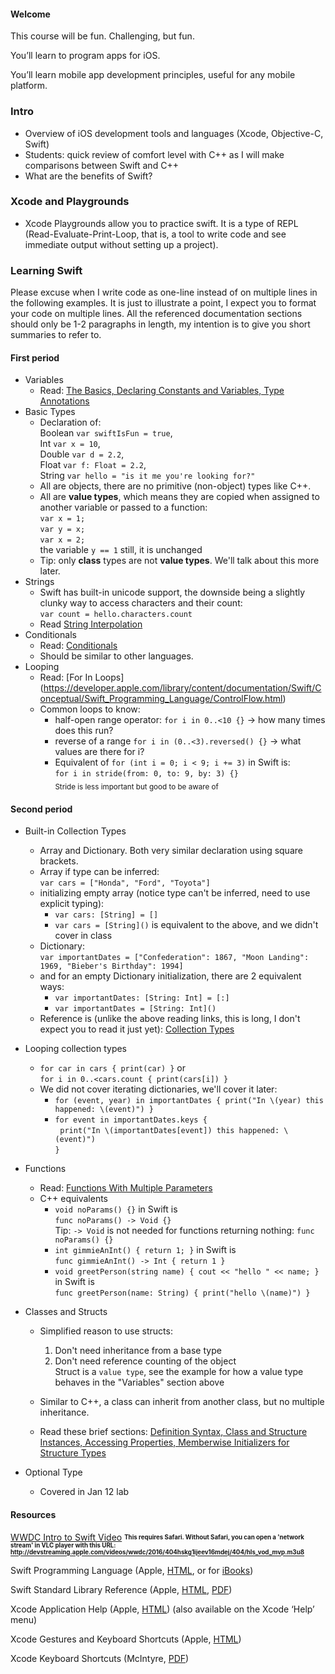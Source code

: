<h4>Welcome</h4>
<p>This course will be fun. Challenging, but fun.</p>
<p>You&#8217;ll learn to program apps for iOS.</p>
<p>You&#8217;ll learn mobile app development principles, useful for any mobile platform.</p>

### Intro
* Overview of iOS development tools and languages (Xcode, Objective-C, Swift)
* Students: quick review of comfort level with C++ as I will make comparisons between Swift and C++
* What are the benefits of Swift?

### Xcode and Playgrounds
* Xcode Playgrounds allow you to practice swift. It is a type of REPL (Read-Evaluate-Print-Loop, that is, a tool to write code and see immediate output without setting up a project). 

### Learning Swift

Please excuse when I write code as one-line instead of on multiple lines in the following examples. It is just to illustrate a point, I expect you to format your code on multiple lines.
All the referenced documentation sections should only be 1-2 paragraphs in length, my intention is to give you short summaries to refer to.

#### First period
* Variables
    * Read: [The Basics, Declaring Constants and Variables, Type Annotations](https://developer.apple.com/library/content/documentation/Swift/Conceptual/Swift_Programming_Language/TheBasics.html)
* Basic Types
    * Declaration of:<br>Boolean `var swiftIsFun = true`,<br>Int `var x = 10`,<br>Double `var d = 2.2`,<br>Float `var f: Float = 2.2`,<br>String `var hello = "is it me you're looking for?"`
    * All are objects, there are no primitive (non-object) types like C++. 
    * All are **value types**, which means they are copied when assigned to another variable or passed to a function:<br>`var x = 1;`<br>`var y = x;`<br>`var x = 2;`<br>the variable `y == 1` still, it is unchanged
    * Tip: only **class** types are not **value types**. We'll talk about this more later.
* Strings
    * Swift has built-in unicode support, the downside being a slightly clunky way to access characters and their count:<br>`var count = hello.characters.count`
    * Read [String Interpolation](https://developer.apple.com/library/content/documentation/Swift/Conceptual/Swift_Programming_Language/StringsAndCharacters.html#//apple_ref/doc/uid/TP40014097-CH7-ID292)
* Conditionals
    * Read: [Conditionals](https://developer.apple.com/library/content/documentation/Swift/Conceptual/Swift_Programming_Language/ControlFlow.html)
    * Should be similar to other languages. 
* Looping
    * Read: [For In Loops] (https://developer.apple.com/library/content/documentation/Swift/Conceptual/Swift_Programming_Language/ControlFlow.html)
    * Common loops to know:
        * half-open range operator: `for i in 0..<10 {}` -> how many times does this run?
        * reverse of a range `for i in (0..<3).reversed() {}` -> what values are there for i?
        * Equivalent of `for (int i = 0; i < 9; i += 3)` in Swift is:<br>`for i in stride(from: 0, to: 9, by: 3) {}`<br> <sub>Stride is less important but good to be aware of</sub>

#### Second period
* Built-in Collection Types
    * Array and Dictionary. Both very similar declaration using square brackets.
    * Array if type can be inferred:<br>`var cars = ["Honda", "Ford", "Toyota"]`
    * initializing empty array (notice type can't be inferred, need to use explicit typing):
        * `var cars: [String] = []`
        * `var cars = [String]()` is equivalent to the above, and we didn't cover in class
    * Dictionary:<br>`var importantDates = ["Confederation": 1867, "Moon Landing": 1969, "Bieber's Birthday": 1994]`
    * and for an empty Dictionary initialization, there are 2 equivalent ways:
        * `var importantDates: [String: Int] = [:]`
        * `var importantDates = [String: Int]()`
    * Reference is (unlike the above reading links, this is long, I don't expect you to read it just yet): [Collection Types](https://developer.apple.com/library/content/documentation/Swift/Conceptual/Swift_Programming_Language/CollectionTypes.html#//apple_ref/doc/uid/TP40014097-CH8-ID105) 
* Looping collection types
    * `for car in cars { print(car) }` or<br>`for i in 0..<cars.count { print(cars[i]) }`
    * We did not cover iterating dictionaries, we'll cover it later:
        * `for (event, year) in importantDates { print("In \(year) this happened: \(event)") }` 
        * `for event in importantDates.keys {`<br>&nbsp;&nbsp;`print("In \(importantDates[event]) this happened: \(event)")`<br>`}` 
* Functions
    * Read: [Functions With Multiple Parameters](https://developer.apple.com/library/content/documentation/Swift/Conceptual/Swift_Programming_Language/Functions.html#//apple_ref/doc/uid/TP40014097-CH10-ID158)
    * C++ equivalents
        * `void noParams() {}` in Swift is<br>`func noParams() -> Void {}`<br>Tip: `-> Void` is not needed for functions returning nothing: `func noParams() {}`
        * `int gimmieAnInt() { return 1; }` in Swift is<br>`func gimmieAnInt() -> Int { return 1 }`
        * `void greetPerson(string name) { cout << "hello " << name; }` in Swift is<br>`func greetPerson(name: String) { print("hello \(name)") }`
* Classes and Structs
    * Simplified reason to use structs:
        1. Don't need inheritance from a base type
        1. Don't need reference counting of the object<br>Struct is a `value type`, see the example for how a value type behaves in the "Variables" section above 

     * Similar to C++, a class can inherit from another class, but no multiple inheritance.
     * Read these brief sections: [Definition Syntax, Class and Structure Instances, Accessing Properties, Memberwise Initializers for Structure Types](https://developer.apple.com/library/content/documentation/Swift/Conceptual/Swift_Programming_Language/ClassesAndStructures.html#//apple_ref/doc/uid/TP40014097-CH13-ID82) 
     
* Optional Type
    * Covered in Jan 12 lab

#### Resources
[WWDC Intro to Swift Video](https://developer.apple.com/videos/play/wwdc2016/404/)
<sub><sup><b>This requires Safari. Without Safari, you can open a 'network stream' in VLC player with this URL: http://devstreaming.apple.com/videos/wwdc/2016/404hskg1ijeev16mdej/404/hls_vod_mvp.m3u8</b></sup></sub>
<p>Swift Programming Language (Apple, <a href="https://developer.apple.com/library/ios/documentation/Swift/Conceptual/Swift_Programming_Language/index.html" target="_blank">HTML</a>, or for <a href="https://itunes.apple.com/us/book/the-swift-programming-language/id881256329?mt=11" target="_blank">iBooks</a>)</p>
<p>Swift Standard Library Reference (Apple, <a href="https://developer.apple.com/library/ios/documentation/General/Reference/SwiftStandardLibraryReference/index.html" target="_blank">HTML</a>, <a href="https://developer.apple.com/library/ios/documentation/General/Reference/SwiftStandardLibraryReference/SwiftStandardLibraryReference.pdf" target="_blank">PDF</a>)</p>
<p>Xcode Application Help (Apple, <a href="http://help.apple.com/xcode/mac/8.0/" target="_blank">HTML</a>) (also available on the Xcode &#8216;Help&#8217; menu)</p>
<p>Xcode Gestures and Keyboard Shortcuts (Apple, <a href="https://developer.apple.com/library/ios/documentation/IDEs/Conceptual/xcode_help-command_shortcuts/Introduction/Introduction.html" target="_blank">HTML</a>)</p>
<p>Xcode Keyboard Shortcuts (McIntyre, <a href="https://petermcintyre.files.wordpress.com/2013/09/xcode-keyboard-shortcuts.pdf">PDF</a>)</p>
